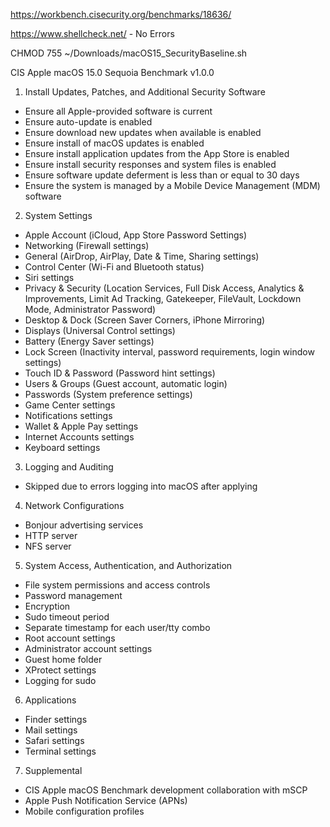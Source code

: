 https://workbench.cisecurity.org/benchmarks/18636/

https://www.shellcheck.net/ - No Errors

CHMOD 755 ~/Downloads/macOS15_SecurityBaseline.sh

CIS Apple macOS 15.0 Sequoia Benchmark v1.0.0

1. Install Updates, Patches, and Additional Security Software
  - Ensure all Apple-provided software is current
  - Ensure auto-update is enabled
  - Ensure download new updates when available is enabled
  - Ensure install of macOS updates is enabled
  - Ensure install application updates from the App Store is enabled
  - Ensure install security responses and system files is enabled
  - Ensure software update deferment is less than or equal to 30 days
  - Ensure the system is managed by a Mobile Device Management (MDM) software

2. System Settings
- Apple Account (iCloud, App Store Password Settings)
- Networking (Firewall settings)
- General (AirDrop, AirPlay, Date & Time, Sharing settings)
- Control Center (Wi-Fi and Bluetooth status)
- Siri settings
- Privacy & Security (Location Services, Full Disk Access, Analytics & Improvements, Limit Ad Tracking, Gatekeeper, FileVault, Lockdown Mode, Administrator Password)
- Desktop & Dock (Screen Saver Corners, iPhone Mirroring)
- Displays (Universal Control settings)
- Battery (Energy Saver settings)
- Lock Screen (Inactivity interval, password requirements, login window settings)
- Touch ID & Password (Password hint settings)
- Users & Groups (Guest account, automatic login)
- Passwords (System preference settings)
- Game Center settings
- Notifications settings
- Wallet & Apple Pay settings
- Internet Accounts settings
- Keyboard settings

3. Logging and Auditing
- Skipped due to errors logging into macOS after applying

4. Network Configurations
- Bonjour advertising services
- HTTP server
- NFS server

5. System Access, Authentication, and Authorization
- File system permissions and access controls
- Password management
- Encryption
- Sudo timeout period
- Separate timestamp for each user/tty combo
- Root account settings
- Administrator account settings
- Guest home folder
- XProtect settings
- Logging for sudo

6. Applications
- Finder settings
- Mail settings
- Safari settings
- Terminal settings

7. Supplemental
- CIS Apple macOS Benchmark development collaboration with mSCP
- Apple Push Notification Service (APNs)
- Mobile configuration profiles
